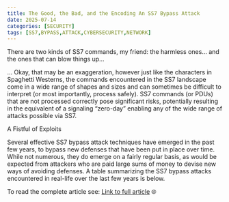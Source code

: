 ```yaml
---
title: The Good, the Bad, and the Encoding An SS7 Bypass Attack
date: 2025-07-14
categories: [SECURITY]
tags: [SS7,BYPASS,ATTACK,CYBERSECURITY,NETWORK]
---
```


There are two kinds of SS7 commands, my friend: the harmless ones… and the ones that can blow things up…

… Okay, that may be an exaggeration, however just like the characters in Spaghetti Westerns, the commands encountered in the SS7 landscape come in a wide range of shapes and sizes and can sometimes be difficult to interpret (or most importantly, process safely). SS7 commands (or PDUs) that are not processed correctly pose significant risks, potentially resulting in the equivalent of a signaling “zero-day” enabling any of the wide range of attacks possible via SS7.

A Fistful of Exploits

Several effective SS7 bypass attack techniques have emerged in the past few years, to bypass new defenses that have been put in place over time. While not numerous, they do emerge on a fairly regular basis, as would be expected from attackers who are paid large sums of money to devise new ways of avoiding defenses. A table summarizing the SS7 bypass attacks encountered in real-life over the last few years is below.

To read the complete article see: [Link to full article](https://www.enea.com/insights/the-good-the-bad-and-the-encoding-an-ss7-bypass-attack/) 🌐